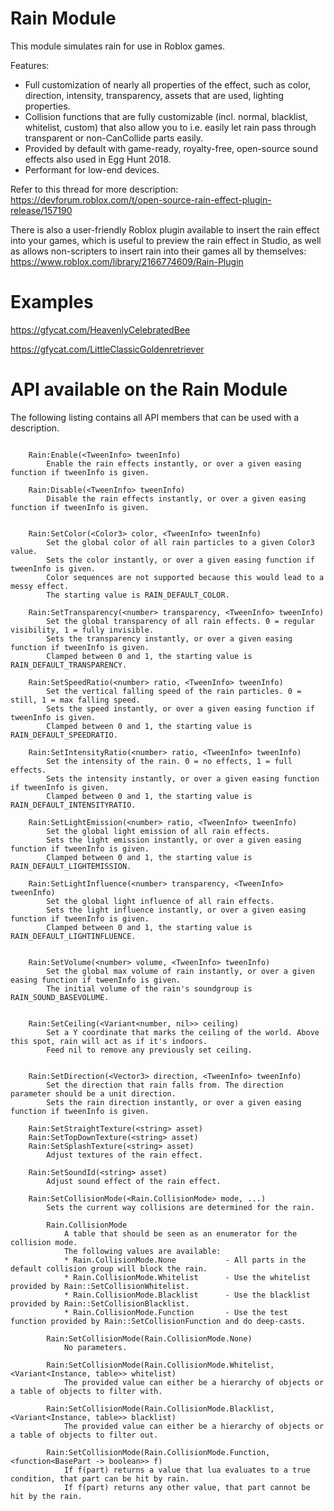# Rain Module

This module simulates rain for use in Roblox games.

Features:
- Full customization of nearly all properties of the effect, such as color, direction, intensity, transparency, assets that are used, lighting properties.
- Collision functions that are fully customizable (incl. normal, blacklist, whitelist, custom) that also allow you to i.e. easily let rain pass through transparent or non-CanCollide parts easily.
- Provided by default with game-ready, royalty-free, open-source sound effects also used in Egg Hunt 2018.
- Performant for low-end devices.

Refer to this thread for more description:
https://devforum.roblox.com/t/open-source-rain-effect-plugin-release/157190

There is also a user-friendly Roblox plugin available to insert the rain effect into your games, which is useful to preview the rain effect in Studio, as well as allows non-scripters to insert rain into their games all by themselves:
https://www.roblox.com/library/2166774609/Rain-Plugin

# Examples

https://gfycat.com/HeavenlyCelebratedBee

https://gfycat.com/LittleClassicGoldenretriever

# API available on the Rain Module

The following listing contains all API members that can be used with a description.

```text

	Rain:Enable(<TweenInfo> tweenInfo)
		Enable the rain effects instantly, or over a given easing function if tweenInfo is given.
		
	Rain:Disable(<TweenInfo> tweenInfo)
		Disable the rain effects instantly, or over a given easing function if tweenInfo is given.
		
		
	Rain:SetColor(<Color3> color, <TweenInfo> tweenInfo)
		Set the global color of all rain particles to a given Color3 value.
		Sets the color instantly, or over a given easing function if tweenInfo is given.
		Color sequences are not supported because this would lead to a messy effect.
		The starting value is RAIN_DEFAULT_COLOR.
		
	Rain:SetTransparency(<number> transparency, <TweenInfo> tweenInfo)
		Set the global transparency of all rain effects. 0 = regular visibility, 1 = fully invisible.
		Sets the transparency instantly, or over a given easing function if tweenInfo is given.
		Clamped between 0 and 1, the starting value is RAIN_DEFAULT_TRANSPARENCY.
	
	Rain:SetSpeedRatio(<number> ratio, <TweenInfo> tweenInfo)
		Set the vertical falling speed of the rain particles. 0 = still, 1 = max falling speed.
		Sets the speed instantly, or over a given easing function if tweenInfo is given.
		Clamped between 0 and 1, the starting value is RAIN_DEFAULT_SPEEDRATIO.
		
	Rain:SetIntensityRatio(<number> ratio, <TweenInfo> tweenInfo)
		Set the intensity of the rain. 0 = no effects, 1 = full effects.
		Sets the intensity instantly, or over a given easing function if tweenInfo is given.
		Clamped between 0 and 1, the starting value is RAIN_DEFAULT_INTENSITYRATIO.
		
	Rain:SetLightEmission(<number> ratio, <TweenInfo> tweenInfo)
		Set the global light emission of all rain effects.
		Sets the light emission instantly, or over a given easing function if tweenInfo is given.
		Clamped between 0 and 1, the starting value is RAIN_DEFAULT_LIGHTEMISSION.
		
	Rain:SetLightInfluence(<number> transparency, <TweenInfo> tweenInfo)
		Set the global light influence of all rain effects.
		Sets the light influence instantly, or over a given easing function if tweenInfo is given.
		Clamped between 0 and 1, the starting value is RAIN_DEFAULT_LIGHTINFLUENCE.
		
		
	Rain:SetVolume(<number> volume, <TweenInfo> tweenInfo)
		Set the global max volume of rain instantly, or over a given easing function if tweenInfo is given.
		The initial volume of the rain's soundgroup is RAIN_SOUND_BASEVOLUME.
		
		
	Rain:SetCeiling(<Variant<number, nil>> ceiling)
		Set a Y coordinate that marks the ceiling of the world. Above this spot, rain will act as if it's indoors.
		Feed nil to remove any previously set ceiling.
		
		
	Rain:SetDirection(<Vector3> direction, <TweenInfo> tweenInfo)
		Set the direction that rain falls from. The direction parameter should be a unit direction.
		Sets the rain direction instantly, or over a given easing function if tweenInfo is given.
		
	Rain:SetStraightTexture(<string> asset)
	Rain:SetTopDownTexture(<string> asset)
	Rain:SetSplashTexture(<string> asset)
		Adjust textures of the rain effect.
		
	Rain:SetSoundId(<string> asset)
		Adjust sound effect of the rain effect.
		
	Rain:SetCollisionMode(<Rain.CollisionMode> mode, ...)
		Sets the current way collisions are determined for the rain.
		
		Rain.CollisionMode
			A table that should be seen as an enumerator for the collision mode.
			The following values are available:
			* Rain.CollisionMode.None			- All parts in the default collision group will block the rain.
			* Rain.CollisionMode.Whitelist		- Use the whitelist provided by Rain::SetCollisionWhitelist.
			* Rain.CollisionMode.Blacklist		- Use the blacklist provided by Rain::SetCollisionBlacklist.
			* Rain.CollisionMode.Function		- Use the test function provided by Rain::SetCollisionFunction and do deep-casts.
			
		Rain:SetCollisionMode(Rain.CollisionMode.None)
			No parameters.
			
		Rain:SetCollisionMode(Rain.CollisionMode.Whitelist, <Variant<Instance, table>> whitelist)
			The provided value can either be a hierarchy of objects or a table of objects to filter with.
		
		Rain:SetCollisionMode(Rain.CollisionMode.Blacklist, <Variant<Instance, table>> blacklist)
			The provided value can either be a hierarchy of objects or a table of objects to filter out.
			
		Rain:SetCollisionMode(Rain.CollisionMode.Function, <function<BasePart -> boolean>> f)
			If f(part) returns a value that lua evaluates to a true condition, that part can be hit by rain.
			If f(part) returns any other value, that part cannot be hit by the rain.
```
